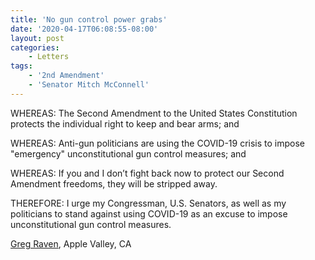 ```yaml
---
title: 'No gun control power grabs'
date: '2020-04-17T06:08:55-08:00'
layout: post
categories:
    - Letters
tags:
    - '2nd Amendment'
    - 'Senator Mitch McConnell'
---
```


WHEREAS: The Second Amendment to the United States Constitution protects the individual right to keep and bear arms; and

WHEREAS: Anti-gun politicians are using the COVID-19 crisis to impose "emergency" unconstitutional gun control measures; and

WHEREAS: If you and I don’t fight back now to protect our Second Amendment freedoms, they will be stripped away.

THEREFORE: I urge my Congressman, U.S. Senators, as well as my politicians to stand against using COVID-19 as an excuse to impose unconstitutional gun control measures.

[Greg Raven](https://www.gregraven.org/), Apple Valley, CA
